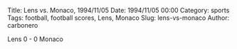 Title: Lens vs. Monaco, 1994/11/05
Date: 1994/11/05 00:00
Category: sports
Tags: football, football scores, Lens, Monaco
Slug: lens-vs-monaco
Author: carbonero


Lens 0 - 0 Monaco
